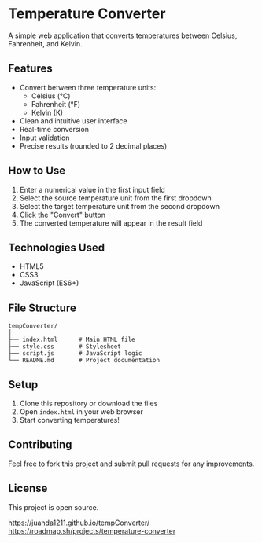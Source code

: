 # Temperature Converter

A simple web application that converts temperatures between Celsius, Fahrenheit, and Kelvin.

## Features

- Convert between three temperature units:
  - Celsius (°C)
  - Fahrenheit (°F)
  - Kelvin (K)
- Clean and intuitive user interface
- Real-time conversion
- Input validation
- Precise results (rounded to 2 decimal places)

## How to Use

1. Enter a numerical value in the first input field
2. Select the source temperature unit from the first dropdown
3. Select the target temperature unit from the second dropdown
4. Click the "Convert" button
5. The converted temperature will appear in the result field

## Technologies Used

- HTML5
- CSS3
- JavaScript (ES6+)

## File Structure

```
tempConverter/
│
├── index.html      # Main HTML file
├── style.css       # Stylesheet
├── script.js       # JavaScript logic
└── README.md       # Project documentation
```

## Setup

1. Clone this repository or download the files
2. Open `index.html` in your web browser
3. Start converting temperatures!

## Contributing

Feel free to fork this project and submit pull requests for any improvements.

## License

This project is open source.

https://juanda1211.github.io/tempConverter/
https://roadmap.sh/projects/temperature-converter
